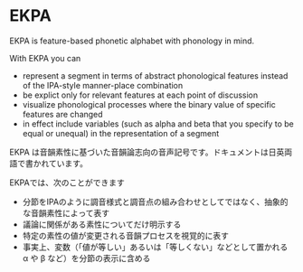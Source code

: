 # EKPA
EKPA is feature-based phonetic alphabet with phonology in mind. 

With EKPA you can
* represent a segment in terms of abstract phonological features instead of the IPA-style manner-place combination
* be explict only for relevant features at each point of discussion 
* visualize phonological processes where the binary value of specific features are changed 
* in effect include variables (such as alpha and beta that you specify to be equal or unequal) in the representation of a segment

EKPA は音韻素性に基づいた音韻論志向の音声記号です。ドキュメントは日英両語で書かれています。

EKPAでは、次のことができます
* 分節をIPAのように調音様式と調音点の組み合わせとしてではなく、抽象的な音韻素性によって表す
* 議論に関係がある素性についてだけ明示する
* 特定の素性の値が変更される音韻プロセスを視覚的に表す
* 事実上、変数（「値が等しい」あるいは「等しくない」などとして置かれる α や β など）を分節の表示に含める
